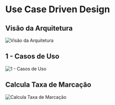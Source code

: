 # Use Case Driven Design

## Visão da Arquitetura

![Visão da Arquitetura]("Resources/docs/Visão%20da%20Arquitetura.png")

## 1 - Casos de Uso

![1 - Casos de Uso]("Resources/docs/1%20-%20Casos%20de%20Uso.png")

## Calcula Taxa de Marcação

![Calcula Taxa de Marcação]("Resources/docs/Calcula%20Taxa%20de%20Marcação.png")

